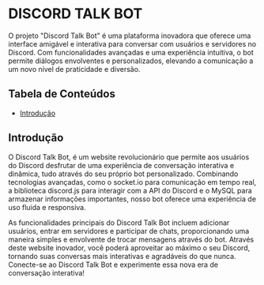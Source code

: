 # DISCORD TALK BOT

O projeto "Discord Talk Bot" é uma plataforma inovadora que oferece uma interface amigável e interativa para conversar com usuários e servidores no Discord. Com funcionalidades avançadas e uma experiência intuitiva, o bot permite diálogos envolventes e personalizados, elevando a comunicação a um novo nível de praticidade e diversão.

## Tabela de Conteúdos

-   [Introdução](#introdução)

## Introdução

O Discord Talk Bot, é um website revolucionário que permite aos usuários do Discord desfrutar de uma experiência de conversação interativa e dinâmica, tudo através do seu próprio bot personalizado. Combinando tecnologias avançadas, como o socket.io para comunicação em tempo real, a biblioteca discord.js para interagir com a API do Discord e o MySQL para armazenar informações importantes, nosso bot oferece uma experiência de uso fluida e responsiva.

As funcionalidades principais do Discord Talk Bot incluem adicionar usuários, entrar em servidores e participar de chats, proporcionando uma maneira simples e envolvente de trocar mensagens através do bot. Através deste website inovador, você poderá aproveitar ao máximo o seu Discord, tornando suas conversas mais interativas e agradáveis do que nunca. Conecte-se ao Discord Talk Bot e experimente essa nova era de conversação interativa!

